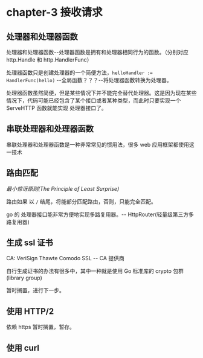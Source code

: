 # chapter-3 接收请求

## 处理器和处理器函数

处理器和处理器函数--处理器函数是拥有和处理器相同行为的函数。（分别对应 http.Handle 和 http.HandlerFunc）

处理器函数只是创建处理器的一个简便方法，`helloHandler := HandlerFunc(hello)` --全局函数？？？--将处理器函数转换为处理器。

处理器函数虽然简便，但是某些情况下并不能完全替代处理器。这是因为现在某些情况下，代码可能已经包含了某个接口或者某种类型，而此时只要实现一个 ServeHTTP 函数就能实现 处理器接口了。 

## 串联处理器和处理器函数

串联处理器和处理器函数是一种非常常见的惯用法，很多 web 应用框架都使用这一技术

## 路由匹配

*最小惊讶原则(The Principle of Least Surprise)*

路由如果 以 `/` 结尾，将能部分匹配路由，否则，只能完全匹配。

go 的 处理器接口能非常方便地实现多路复用器。-- HttpRouter(轻量级第三方多路复用器)

## 生成 ssl 证书

CA: VeriSign Thawte Comodo SSL -- CA 提供商

自行生成证书的办法有很多中，其中一种就是使用 Go 标准库的 crypto 包群(library group)

暂时搁置，进行下一步。

## 使用 HTTP/2

依赖 https 暂时搁置，暂存。

## 使用 curl